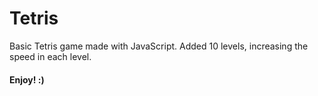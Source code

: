 # Tetris
 Basic Tetris game made with JavaScript.
 Added 10 levels, increasing the speed in each level.

 #### Enjoy! :)
